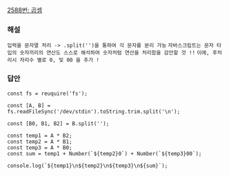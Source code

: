 [2588번: 곱셈](https://www.acmicpc.net/problem/2588)

### 해설
` 입력을 문자열 처리 -> .split('')을 통하여 각 문자를 분리 가능 `
` 자바스크립트는 문자 타입의 숫자끼리의 연산도 스스로 해석하여 숫자처럼 연산을 처리함을 감안할 것 !! `
` 이에, 후처리시 자리수 별로 0, 및 00 을 추가 ! `

### 답안
```
const fs = reuquire('fs');

const [A, B] = fs.readFileSync('/dev/stdin').toString.trim.split('\n');

const [B0, B1, B2] = B.split('');

const temp1 = A * B2;
const temp2 = A * B1;
const temp3 = A * B0;
const sum = temp1 + Number(`${temp2}0`) + Number(`${temp3}00`);

console.log(`${temp1}\n${temp2}\n${temp3}\n${sum}`);
```
